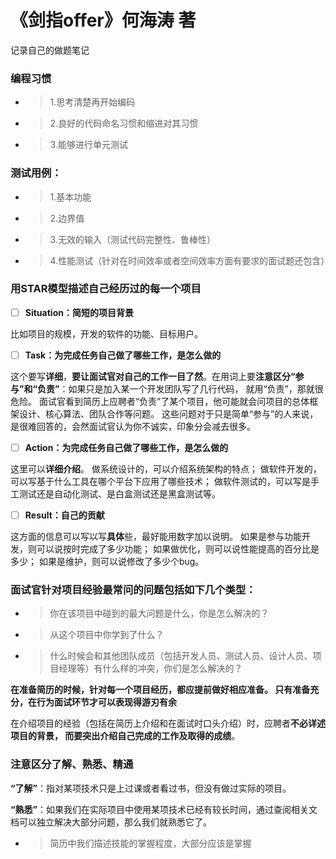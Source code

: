 
# 《剑指offer》何海涛  著

记录自己的做题笔记

### 编程习惯

- > 1.思考清楚再开始编码

- > 2.良好的代码命名习惯和缩进对其习惯

- >3.能够进行单元测试

### 测试用例：

- > 1.基本功能

- > 2.边界值

- > 3.无效的输入（测试代码完整性、鲁棒性）

- > 4.性能测试（针对在时间效率或者空间效率方面有要求的面试题还包含）

### 用STAR模型描述自己经历过的每一个项目

- [ ] **Situation：简短的项目背景**

 比如项目的规模，开发的软件的功能、目标用户。

- [ ] **Task：为完成任务自己做了哪些工作，是怎么做的**

 这个要写**详细**，**要让面试官对自己的工作一目了然**。在用词上要**注意区分“参与”和“负责”**：如果只是加入某一个开发团队写了几行代码，
就用“负责”，那就很危险。
面试官看到简历上应聘者“负责”了某个项目，他可能就会问项目的总体框架设计、核心算法、团队合作等问题。
这些问题对于只是简单“参与”的人来说，是很难回答的，会然面试官认为你不诚实，印象分会减去很多。

- [ ] **Action：为完成任务自己做了哪些工作，是怎么做的**

 这里可以**详细介绍**。
做系统设计的，可以介绍系统架构的特点；
做软件开发的，可以写基于什么工具在哪个平台下应用了哪些技术；
做软件测试的，可以写是手工测试还是自动化测试、是白盒测试还是黑盒测试等。

- [ ] **Result：自己的贡献**

 这方面的信息可以写以写**具体**些，最好能用数字加以说明。
如果是参与功能开发，则可以说按时完成了多少功能；
如果做优化，则可以说性能提高的百分比是多少；
如果是维护，则可以说修改了多少个bug。

### 面试官针对项目经验最常问的问题包括如下几个类型：

- > 你在该项目中碰到的最大问题是什么，你是怎么解决的？

- > 从这个项目中你学到了什么？

- > 什么时候会和其他团队成员（包括开发人员、测试人员、设计人员、项目经理等）有什么样的冲突，你们是怎么解决的？

**在准备简历的时候，针对每一个项目经历，都应提前做好相应准备。
只有准备充分，在行为面试环节才可以表现得游刃有余**

在介绍项目的经验（包括在简历上介绍和在面试时口头介绍）时，应聘者**不必详述项目的背景，
而要突出介绍自己完成的工作及取得的成绩**。

### 注意区分**了解**、**熟悉**、**精通**

**“了解”**：指对某项技术只是上过课或者看过书，但没有做过实际的项目。

**“熟悉”**：如果我们在实际项目中使用某项技术已经有较长时间，通过查阅相关文档可以独立解决大部分问题，那么我们就熟悉它了。

- > 简历中我们描述技能的掌握程度，大部分应该是掌握

















